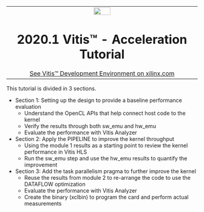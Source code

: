 <table width="100%">
 <tr width="100%">
    <td align="center"><img src="https://www.xilinx.com/content/dam/xilinx/imgs/press/media-kits/corporate/xilinx-logo.png" width="30%"/><h1>2020.1 Vitis™ - Acceleration Tutorial</h1>
    <a href="https://www.xilinx.com/products/design-tools/vitis.html">See Vitis™ Development Environment on xilinx.com</a>
    </td>
 </tr>
</table>

This tutorial is divided in 3 sections.
* Section 1: Setting up the design to provide a baseline performance evaluation
  + Understand the OpenCL APIs that help connect host code to the kernel
  + Verify the results through both sw_emu and hw_emu
  + Evaluate the performance with Vitis Analyzer
* Section 2: Apply the PIPELINE to improve the kernel throughput
  + Using the module 1 results as a starting point to review the kernel performance in Vitis HLS
  + Run the sw_emu step and use the hw_emu results to quantify the improvement 
* Section 3: Add the task parallelism pragma to further improve the kernel
  + Reuse the results from module 2 to re-arrange the code to use the DATAFLOW optimization
  + Evaluate the performance with Vitis Analyzer
  + Create the binary (xclbin) to program the card and perform actual measurements

